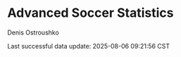 # Advanced Soccer Statistics
Denis Ostroushko

<!-- gfm -->

Last successful data update: 2025-08-06 09:21:56 CST
